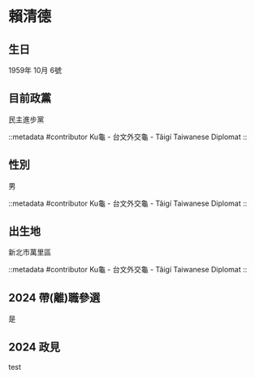# 賴清德

## 生日

1959年 10月 6號

## 目前政黨

民主進步黨

::metadata
#contributor
Ku龜 - 台文外交龜 - Tâigí Taiwanese Diplomat
::

## 性別

男

::metadata
#contributor
Ku龜 - 台文外交龜 - Tâigí Taiwanese Diplomat
::

## 出生地

新北市萬里區

::metadata
#contributor
Ku龜 - 台文外交龜 - Tâigí Taiwanese Diplomat
::

## 2024 帶(離)職參選

是


## 2024 政見

test